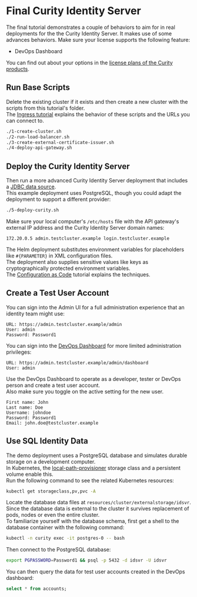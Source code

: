 # Final Curity Identity Server

The final tutorial demonstrates a couple of behaviors to aim for in real deployments for the the Curity Identity Server.
It makes use of some advances behaviors. Make sure your license supports the following feature:

* DevOps Dashboard

You can find out about your options in the [license plans of the Curity products](https://curity.io/product/plans/).

## Run Base Scripts

Delete the existing cluster if it exists and then create a new cluster with the scripts from this tutorial's folder.\
The [Ingress tutorial](/2-ingress-tutorial/README.md) explains the behavior of these scripts and the URLs you can connect to.

```bash
./1-create-cluster.sh
./2-run-load-balancer.sh
./3-create-external-certificate-issuer.sh
./4-deploy-api-gateway.sh
```

## Deploy the Curity Identity Server

Then run a more advanced Curity Identity Server deployment that includes a [JDBC data source](https://curity.io/docs/idsvr/latest/system-admin-guide/data-sources/index.html).\
This example deployment uses PostgreSQL, though you could adapt the deployment to support a different provider:

```bash
./5-deploy-curity.sh
```

Make sure your local computer's `/etc/hosts` file with the API gateway's external IP address and the Curity Identity Server domain names:

```text
172.20.0.5 admin.testcluster.example login.testcluster.example
```

The Helm deployment substitutes environment variables for placeholders like `#{PARAMETER}` in XML configuration files.\
The deployment also supplies sensitive values like keys as cryptographically protected environment variables.\
The [Configuration as Code](https://curity.io/resources/learn/gitops-configuration-management/) tutorial explains the techniques.

## Create a Test User Account

You can sign into the Admin UI for a full administration experience that an identity team might use:

```text
URL: https://admin.testcluster.example/admin
User: admin
Password: Password1
```

You can sign into the [DevOps Dashboard](https://curity.io/resources/learn/devops-dashboard/) for more limited administration privileges:

```text
URL: https://admin.testcluster.example/admin/dashboard
User: admin
```

Use the DevOps Dashboard to operate as a developer, tester or DevOps person and create a test user account.\
Also make sure you toggle on the active setting for the new user.

```text
First name: John
Last name: Doe
Username: johndoe
Password: Password1
Email: john.doe@testcluster.example
```

## Use SQL Identity Data

The demo deployment uses a PostgreSQL database and simulates durable storage on a development computer.\
In Kubernetes, the [local-path-provisioner](https://github.com/rancher/local-path-provisioner) storage class and a persistent volume enable this.\
Run the following command to see the related Kubernetes resources:

```bash
kubectl get storageclass,pv,pvc -A
```

Locate the database data files at `resources/cluster/externalstorage/idsvr`.\
Since the database data is external to the cluster it survives replacement of pods, nodes or even the entire cluster.\
To familiarize yourself with the database schema, first get a shell to the database container with the following command:

```bash
kubectl -n curity exec -it postgres-0 -- bash
```

Then connect to the PostgreSQL database:

```bash
export PGPASSWORD=Password1 && psql -p 5432 -d idsvr -U idsvr
```

You can then query the data for test user accounts created in the DevOps dashboard:

```sql
select * from accounts;
```
